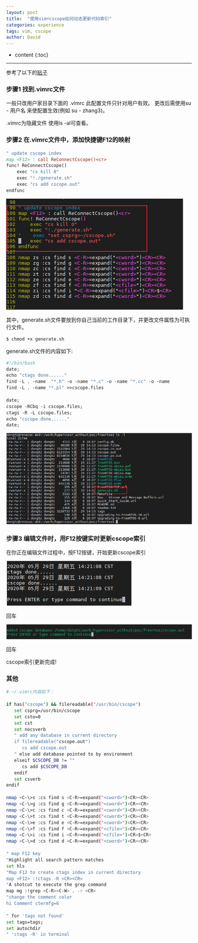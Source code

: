 ```yaml
---
layout: post
title:  "使用vim+cscope如何动态更新代码索引"
categories: experience
tags: vim, cscope
author: David
---
```


* content
{:toc}

---
参考了以下的[贴子 ](https://kinlin.github.io/2019/04/01/How-to-dynamic-update-the-tags-with-cscope/)


### 步骤1 找到.vimrc文件

一般只改用户家目录下面的 .vimrc 此配置文件只针对用户有效。
更改后需使用su - 用户名 来使配置生效(例如 su - zhang3)。

.vimrc为隐藏文件 使用ls -al可查看。


### 步骤2 在.vimrc文件中，添加快捷键F12的映射

```makefile
" update cscope index
map <F12> : call ReConnectCscope()<cr>
func! ReConnectCscope()
    exec "cs kill 0"
    exec "!./generate.sh"
    exec "cs add cscope.out"
endfunc

```

![F12按键映射](https://github.com/titron/titron.github.io/raw/master/img/2020-05-29-vim_cscope_1.png)

其中，generate.sh文件要放到你自己当前的工作目录下，并更改文件属性为可执行文件。

```bash
$ chmod +x generate.sh
```
generate.sh文件的内容如下:

```makefile
#!/bin/bash
date;
echo "ctags done......"
find -L . -name  "*.h" -o -name "*.c" -o -name "*.cc" -o -name
find -L . -name "*.pl" >>cscope.files

date;
cscope -RCbq -i cscope.files;
ctags -R -L cscope.files;
echo "cscope done......"
date;

```
![generate.sh放置到工作目录下](https://github.com/titron/titron.github.io/raw/master/img/2020-05-29-vim_cscope_generate.png)

### 步骤3 编辑文件时，用F12按键实时更新cscope索引

在你正在编辑文件过程中，按F12按键，开始更新cscope索引

![更新cscope索引](https://github.com/titron/titron.github.io/raw/master/img/2020-05-29-vim_cscope_update_index.png)

回车

![更新cscope索引2](https://github.com/titron/titron.github.io/raw/master/img/2020-05-29-vim_cscope_update_index2.png)

回车


cscope索引更新完成!


### 其他
```bash
# ~/.vimrc内容如下：

if has("cscope") && filereadable("/usr/bin/cscope")
   set csprg=/usr/bin/cscope
   set csto=0
   set cst
   set nocsverb
   " add any database in current directory
   if filereadable("cscope.out")
      cs add cscope.out
   " else add database pointed to by environment
   elseif $CSCOPE_DB != ""
      cs add $CSCOPE_DB
   endif
   set csverb
endif

nmap <C-\>s :cs find s <C-R>=expand("<cword>")<CR><CR>
nmap <C-\>g :cs find g <C-R>=expand("<cword>")<CR><CR>
nmap <C-\>c :cs find c <C-R>=expand("<cword>")<CR><CR>
nmap <C-\>t :cs find t <C-R>=expand("<cword>")<CR><CR>
nmap <C-\>e :cs find e <C-R>=expand("<cword>")<CR><CR>
nmap <C-\>f :cs find f <C-R>=expand("<cfile>")<CR><CR>
nmap <C-\>i :cs find i <C-R>=expand("<cfile>")<CR>$<CR>
nmap <C-\>d :cs find d <C-R>=expand("<cword>")<CR><CR>

" map F12 key
"Highlight all search pattern matches
set hls
"Map F12 to create ctags index in current directory
map <F12> :!ctags -R <CR><CR>
"A shotcut to execute the grep command
map mg :!grep <C-R><C-W> . -r <CR>
"change the comment color
hi Comment ctermfg=6

" for 'tags not found'
set tags=tags;
set autochdir
" 'ctags -R' in terminal
```
